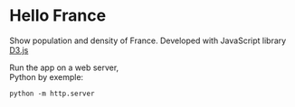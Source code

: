 # Hello France
Show population and density of France. Developed with JavaScript library [D3.js](https://d3js.org)

Run the app on a web server,  
Python by exemple:
```shell script
python -m http.server
```
